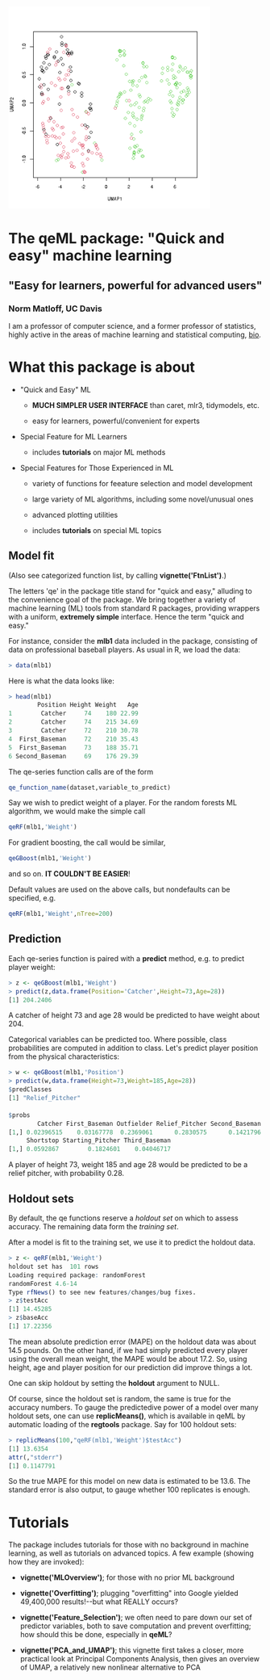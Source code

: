 
<img src="VertebraeUMAP.png" alt="drawing" width="400"/>

# The qeML package: "Quick and easy" machine learning

## "Easy for learners, powerful for advanced users"

### Norm Matloff, UC Davis

I am a professor of computer science, and a former professor of
statistics, highly active in the areas of machine learning and
statistical computing, [bio](http://heather.cs.ucdavis.edu/matloff.html).

# What this package is about


* "Quick and Easy" ML

    * **MUCH SIMPLER USER INTERFACE** than caret, mlr3, tidymodels, etc.

    * easy for learners, powerful/convenient for experts

* Special Feature for ML Learners

    * includes **tutorials** on major ML methods

* Special Features for Those Experienced in  ML 

    * variety of functions for feeature selection and model development

    * large variety of ML algorithms, including some novel/unusual ones

    * advanced plotting utilities

    * includes **tutorials** on special ML topics

## Model fit

(Also see categorized function list, by calling
**vignette('FtnList')**.)

The letters 'qe' in the package title stand for "quick and easy,"
alluding to the convenience goal of the package.  We bring together a
variety of machine learning (ML) tools from standard R packages,
providing wrappers with a uniform, **extremely simple**  interface.
Hence the term "quick and easy."

For instance, consider the **mlb1** data included in the package,
consisting of data on professional baseball players.  As usual in R, we
load the data:

``` r
> data(mlb1)
```

Here is what the data looks like:

``` r
> head(mlb1)
        Position Height Weight   Age
1        Catcher     74    180 22.99
2        Catcher     74    215 34.69
3        Catcher     72    210 30.78
4  First_Baseman     72    210 35.43
5  First_Baseman     73    188 35.71
6 Second_Baseman     69    176 29.39
```

The qe-series function calls are of the form

``` r
qe_function_name(dataset,variable_to_predict)
```

Say we wish to predict weight of a player.  For the random forests ML
algorithm, we would make the simple call

``` r
qeRF(mlb1,'Weight')
```

For gradient boosting, the call would be similar,

``` r
qeGBoost(mlb1,'Weight')
```

and so on.  **IT COULDN'T BE EASIER**!

Default values are used on the above calls, but nondefaults can be
specified, e.g.

``` r
qeRF(mlb1,'Weight',nTree=200)
```

## Prediction

Each qe-series function is paired with a **predict** method, e.g.
to predict player weight:

``` r
> z <- qeGBoost(mlb1,'Weight')
> predict(z,data.frame(Position='Catcher',Height=73,Age=28))
[1] 204.2406
```

A catcher of height 73 and age 28 would be predicted to have weight
about 204.

Categorical variables can be predicted too.  Where possible,
class probabilities are computed in addition to class.  Let's predict
player position from the physical characteristics:

``` r
> w <- qeGBoost(mlb1,'Position')
> predict(w,data.frame(Height=73,Weight=185,Age=28))
$predClasses
[1] "Relief_Pitcher"

$probs
        Catcher First_Baseman Outfielder Relief_Pitcher Second_Baseman
[1,] 0.02396515    0.03167778  0.2369061      0.2830575      0.1421796
     Shortstop Starting_Pitcher Third_Baseman
[1,] 0.0592867        0.1824601    0.04046717

```

A player of height 73, weight 185 and age 28
would be predicted to be a
relief pitcher, with probability 0.28.

## Holdout sets

By default, the qe functions reserve a *holdout set* on which to assess
accuracy.  The remaining data form the *training set*.

After a model is fit to the training set, we use it to predict the
holdout data.

``` r
> z <- qeRF(mlb1,'Weight')
holdout set has  101 rows
Loading required package: randomForest
randomForest 4.6-14
Type rfNews() to see new features/changes/bug fixes.
> z$testAcc
[1] 14.45285
> z$baseAcc
[1] 17.22356
```

The mean absolute prediction error (MAPE) on the holdout data was about
14.5 pounds.  On the other hand, if we had simply predicted every player
using the overall mean weight, the MAPE would be about 17.2.  So, using
height, age and player position for our prediction did improve things a
lot.

One can skip holdout by setting the **holdout** argument to NULL.

Of course, since the holdout set is random, the same is true for the
accuracy numbers.  To gauge the predictedive power of a model over many
holdout sets, one can use **replicMeans()**, which is
available in qeML by automatic loading of the **regtools**
package.  Say for 100 holdout sets:

``` r
> replicMeans(100,"qeRF(mlb1,'Weight')$testAcc")
[1] 13.6354
attr(,"stderr")
[1] 0.1147791
```

So the true MAPE for this model on new data is estimated to be 13.6.
The standard error is also output, to gauge whether 100 replicates is
enough.

# Tutorials

The package includes tutorials for those with no
background in machine learning, as well as tutorials on advanced
topics.  A few example (showing how they are invoked):

* **vignette('MLOverview')**; for those with no prior ML background

* **vignette('Overfitting')**; plugging "overfitting" into Google
  yielded 49,400,000 results!--but what REALLY occurs?

* **vignette('Feature_Selection')**; we often need to pare down our set
  of predictor variables, both to save computation and prevent
  overfitting; how should this be done, especially in **qeML**?

* **vignette('PCA_and_UMAP')**; this vignette first takes a closer, more
  practical look at Principal Components Analysis, then gives an
  overview of UMAP, a relatively new nonlinear alternative to PCA
